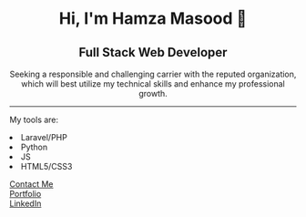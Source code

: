 <div align="center">
    <h1>Hi, I'm Hamza Masood 👋</h1>
    <h2>Full Stack Web Developer</h2>
    <p>Seeking a responsible and challenging carrier with the reputed organization, which will best utilize my technical skills and enhance my professional growth.</p>
</div>
<hr>

My tools are: <br>
<li>Laravel/PHP</li> 
<li>Python</li>
<li>JS</li>
<li>HTML5/CSS3</li>

<a href="mailto:masood.hamzaa@gmail.com" target="_blank"> Contact Me </a><br>
<a href="https://masoodhamza.github.io" target="_blank"> Portfolio </a><br>
<a href="https://www.linkedin.com/in/masoodhamza" target="_blank"> LinkedIn </a><br>

     
    
    



<!--
**masoodhamza/masoodhamza** is a ✨ _special_ ✨ repository because its `README.md` (this file) appears on your GitHub profile.

Here are some ideas to get you started:

- 🔭 I’m currently working on ...
- 🌱 I’m currently learning ...
- 👯 I’m looking to collaborate on ...
- 🤔 I’m looking for help with ...
- 💬 Ask me about ...
- 📫 How to reach me: ...
- 😄 Pronouns: ...
- ⚡ Fun fact: ...
-->
